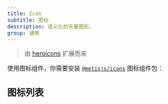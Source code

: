```yaml
---
title: Icon
subtitle: 图标
description: 语义化的矢量图形。
group: 通用
---
```


> 由 [heroicons](https://heroicons.com/) 扩展而来

使用图标组件，你需要安装 [`@metisjs/icons`](https://github.com/metisjs/metis-icons) 图标组件包：

<InstallDependencies npm='npm install @metisjs/icons --save' yarn='yarn add @metisjs/icons' pnpm='pnpm install @metisjs/icons --save' bun='bun add @metisjs/icons'></InstallDependencies>

## 图标列表

<IconSearch></IconSearch>
